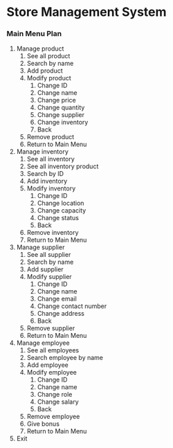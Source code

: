 
# Store Management System
### Main Menu Plan
1. Manage product
	1. See all product
	2. Search by name
	3. Add product
	4. Modify product
		1. Change ID 
		2. Change name
		3. Change price
		4. Change quantity
		5. Change supplier
		6. Change inventory
		7. Back
	5. Remove product
	6. Return to Main Menu
2. Manage inventory
	1. See all inventory
    2. See all inventory product
	3. Search by ID
	4. Add inventory
	5. Modify inventory
		1. Change ID
		2. Change location
		3. Change capacity
		4. Change status
		5. Back
	6. Remove inventory
	7. Return to Main Menu
3. Manage supplier
	1. See all supplier
	2. Search by name
	3. Add supplier
	4. Modify supplier
		1. Change ID
		2. Change name
		3. Change email
		4. Change contact number
		5. Change address
		6. Back
	5. Remove supplier
	6. Return to Main Menu
4. Manage employee
	1. See all employees
	2. Search employee by name
	3. Add employee
	4. Modify employee
		1. Change ID
		2. Change name
		3. Change role
		4. Change salary
		5. Back
	5. Remove employee
	6. Give bonus
	7. Return to Main Menu
5. Exit

